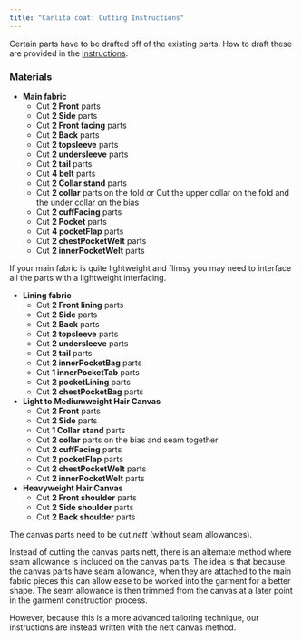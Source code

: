 ```yaml
---
title: "Carlita coat: Cutting Instructions"
---
```


<Note>

Certain parts have to be drafted off of the existing parts. How to draft these are provided in the [instructions](/docs/designs/carlita/instructions).

</Note>

### Materials

- **Main fabric**
  - Cut **2 Front** parts
  - Cut **2 Side** parts
  - Cut **2 Front facing** parts
  - Cut **2 Back** parts
  - Cut **2 topsleeve** parts
  - Cut **2 undersleeve** parts
  - Cut **2 tail** parts
  - Cut **4 belt** parts
  - Cut **2 Collar stand** parts
  - Cut **2 collar** parts on the fold or Cut the upper collar on the fold and the under collar on the bias
  - Cut **2 cuffFacing** parts
  - Cut **2 Pocket** parts
  - Cut **4 pocketFlap** parts
  - Cut **2 chestPocketWelt** parts
  - Cut **2 innerPocketWelt** parts

<Note>

If your main fabric is quite lightweight and flimsy you may need to interface all the parts with a lightweight interfacing.

</Note>

- **Lining fabric**
  - Cut **2 Front lining** parts
  - Cut **2 Side** parts
  - Cut **2 Back** parts
  - Cut **2 topsleeve** parts
  - Cut **2 undersleeve** parts
  - Cut **2 tail** parts
  - Cut **2 innerPocketBag** parts
  - Cut **1 innerPocketTab** parts
  - Cut **2 pocketLining** parts
  - Cut **2 chestPocketBag** parts
- **Light to Mediumweight Hair Canvas**
  - Cut **2 Front** parts
  - Cut **2 Side** parts
  - Cut **1 Collar stand** parts
  - Cut **2 collar** parts on the bias and seam together
  - Cut **2 cuffFacing** parts
  - Cut **2 pocketFlap** parts
  - Cut **2 chestPocketWelt** parts
  - Cut **2 innerPocketWelt** parts
- **Heavyweight Hair Canvas**
  - Cut **2 Front shoulder** parts
  - Cut **2 Side shoulder** parts
  - Cut **2 Back shoulder** parts

<Note>

The canvas parts need to be cut _nett_ (without seam allowances).

</Note>

<Comment by="Benjamin F.">

Instead of cutting the canvas parts nett, there is an alternate
method where seam allowance is included on the canvas parts.
The idea is that because the canvas parts have seam allowance,
when they are attached to the main fabric pieces this can allow
ease to be worked into the garment for a better shape.
The seam allowance is then trimmed from the canvas at a later point
in the garment construction process.

However, because this is a more advanced tailoring technique,
our instructions are instead written with the nett canvas method.

</Comment>
